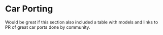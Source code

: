 # Car Porting

Would be great if this section also included a table with models and links to PR of great car ports done by community.